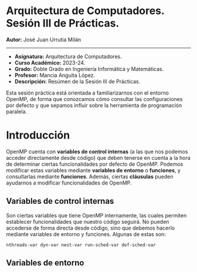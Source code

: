 # Arquitectura de Computadores. Sesión III de Prácticas.

**Autor:** José Juan Urrutia Milán
***

- **Asignatura:** Arquitectura de Computadores.  
- **Curso Académico:** 2023-24.
- **Grado:** Doble Grado en Ingeniería Informática y Matemáticas.
- **Profesor:** Mancia Anguita López.
- **Descripción:** Resúmen de la Sesión III de Prácticas.

Esta sesión práctica está orientada a familiarizarnos con el entorno OpenMP, de forma que conozcamos cómo consultar las configuraciones por defecto y que sepamos influir sobre la herramienta de programación paralela.

# Introducción
OpenMP cuenta con **variables de control internas** (a las que nos podemos acceder directamente desde código) que deben tenerse en cuenta a la hora de determinar ciertas funcionalidades por defecto de OpenMP. Podemos modificar estas variables mediante **variables de entorno** o **funciones**, y consultarlas mediante **funciones**. Además, ciertas **cláusulas** pueden ayudarnos a modificar funcionalidades de OpenMP.

## Variables de control internas
Son ciertas variables que tiene OpenMP internamente, las cuales permiten establecer funcionalidades que nuestro código seguirá. No pueden accederse de forma directa desde código, sino que debemos hacerlo mediante variables de entorno y funciones. Algunas de estas son:
```
nthreads-var dyn-var nest-var run-sched-var def-sched-var
```

## Variables de entorno

